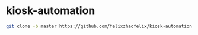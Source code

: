 # kiosk-automation

```bash
git clone -b master https://github.com/felixzhaofelix/kiosk-automation.git

```
